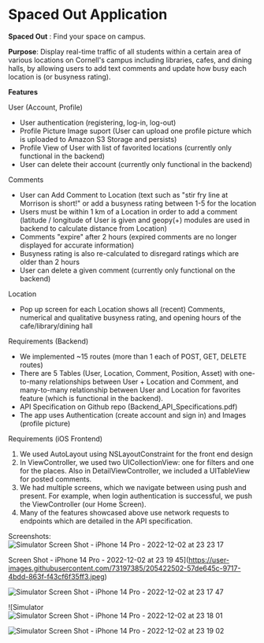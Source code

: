 # Spaced Out Application

**Spaced Out** : Find your space on campus.


**Purpose**: Display real-time traffic of all students within a certain area of various locations on Cornell's campus including libraries, cafes, and dining halls, by allowing users to add text comments and update how busy each location is (or busyness rating).

**Features**

User (Account, Profile)
- User authentication (registering, log-in, log-out)
- Profile Picture Image suport (User can upload one profile picture which is uploaded to Amazon S3 Storage and persists)
- Profile View of User with list of favorited locations (currently only functional in the backend)
- User can delete their account (currently only functional in the backend)

Comments
- User can Add Comment to Location (text such as "stir fry line at Morrison is short!" or add a busyness rating between 1-5 for the location
- Users must be within 1 km of a Location in order to add a comment (latitude / longitude of User is given and geopy(+) modules are used in backend to calculate distance from Location)
- Comments "expire" after 2 hours (expired comments are no longer displayed for accurate information)
- Busyness rating is also re-calculated to disregard ratings which are older than 2 hours
- User can delete a given comment (currently only functional on the backend)

Location
- Pop up screen for each Location shows all (recent) Comments, numerical and qualitative busyness rating, and opening hours of the cafe/library/dining hall

Requirements (Backend)
- We implemented ~15 routes (more than 1 each of POST, GET, DELETE routes)
- There are 5 Tables (User, Location, Comment, Position, Asset) with one-to-many relationships between User + Location and Comment, and many-to-many relationship between User and Location for favorites feature (which is functional in the backend).
- API Specification on Github repo (Backend_API_Specifications.pdf)
- The app uses Authentication (create account and sign in) and Images (profile picture)

Requirements (iOS Frontend)
1. We used AutoLayout using NSLayoutConstraint for the front end design 
2. In ViewController, we used two UICollectionView: one for filters and one for the places. Also in DetailViewController, we included a UITableView for posted comments. 
3. We had multiple screens, which we navigate between using push and present. For example, when login authentication is successful, we push the ViewController (our Home Screen). 
4. Many of the features showcased above use network requests to endpoints which are detailed in the API specification.

Screenshots:
![Simulator Screen Shot - iPhone 14 Pro - 2022-12-02 at 23 23 17](https://user-images.githubusercontent.com/73197385/205422821-ee97f620-66bc-4a4d-b9d1-2ec031195313.jpeg)

 Screen Shot - iPhone 14 Pro - 2022-12-02 at 23 19 45](https://user-images.githubusercontent.com/73197385/205422502-57de645c-9717-4bdd-863f-f43cf6f35ff3.jpeg)
 
![Simulator Screen Shot - iPhone 14 Pro - 2022-12-02 at 23 17 47](https://user-images.githubusercontent.com/73197385/205422596-3baed671-9569-44a5-921e-83a52382b6f8.jpeg)

![Simulator![Simulator Screen Shot - iPhone 14 Pro - 2022-12-02 at 23 18 01](https://user-images.githubusercontent.com/73197385/205422637-c54f5ddb-f42a-4d18-98c8-731d825f97e0.jpeg)

![Simulator Screen Shot - iPhone 14 Pro - 2022-12-02 at 23 19 02](https://user-images.githubusercontent.com/73197385/205422566-76a18909-b44e-48c9-b6d1-8a960dee07df.jpeg)

